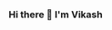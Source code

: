 ### Hi there 👋 I'm Vikash

<!--
**Vikash20-12/Vikash20-12** is a ✨ _special_ ✨ repository because its `README.md` (this file) appears on your GitHub profile.

Here are some ideas to get you started:

Hi, I'm Vikash Singh Tomar, a passionate self-taught backend developer from India.

- 🔭 I’m currently working on my algorithmic skills on Leetcode.
- 🌱 I’m currently learning JavaScript.
- 👯 I’m looking to collaborate on ...
- 🤔 I’m looking for help with ...
- 💬 Ask me about ...
- 📫 How to reach me: ...
- 😄 Pronouns: ...
- ⚡ Fun fact: ...

![](https://komarev.com/ghpvc/?username=Vikash20-12&color=green)

-->
